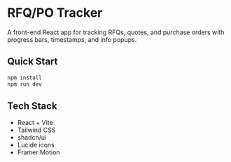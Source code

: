 # RFQ/PO Tracker

A front-end React app for tracking RFQs, quotes, and purchase orders with progress bars, timestamps, and info popups.

## Quick Start

```bash
npm install
npm run dev
```

## Tech Stack
- React + Vite
- Tailwind CSS
- shadcn/ui
- Lucide icons
- Framer Motion
